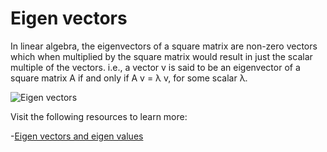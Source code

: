 # Eigen vectors
In linear algebra, the eigenvectors of a square matrix are non-zero vectors which when multiplied by the square matrix would result in just the scalar multiple of the vectors. i.e., a vector v is said to be an eigenvector of a square matrix A if and only if A v = λ v, for some scalar λ.

![Eigen vectors](https://slidetodoc.com/presentation_image_h/2cbc0e16f0e1a328c9d560e3e08c51b3/image-9.jpg)

Visit the following resources to learn more:

-[Eigen vectors and eigen values](https://www.bing.com/videos/search?q=eigen+vectors&&view=detail&mid=0432E0CB9E7C1F0722540432E0CB9E7C1F072254&&FORM=VRDGAR&ru=%2Fvideos%2Fsearch%3Fq%3Deigen%2520vectors%26qpvt%3Deigen%2520vectors%26FORM%3DVDVVXX)